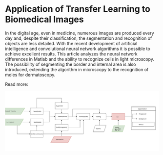 # Application of Transfer Learning to Biomedical Images
 
In the digital age, even in medicine, numerous images are produced every day and, despite their classification, the segmentation and recognition of objects are less detailed. With the recent development of artificial intelligence and convolutional neural network algorithms it is possible to achieve excellent results. This article analyzes the neural network differences in Matlab and the ability to recognize cells in light microscopy. The possibility of segmenting the border and internal area is also introduced, extending the algorithm in microscopy to the recognition of moles for dermatoscopy.

Read more: [](https://alessandromastrofini.it/?p=4549)

![](https://github.com/mastroalex/neural-network/blob/main/report/figures/diagram.svg)

